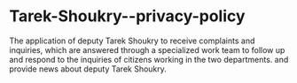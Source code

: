 # Tarek-Shoukry--privacy-policy
The application of deputy Tarek Shoukry to receive complaints and inquiries, which are answered through a specialized work team to follow up and respond to the inquiries of citizens working in the two departments. and provide news about deputy Tarek Shoukry.
